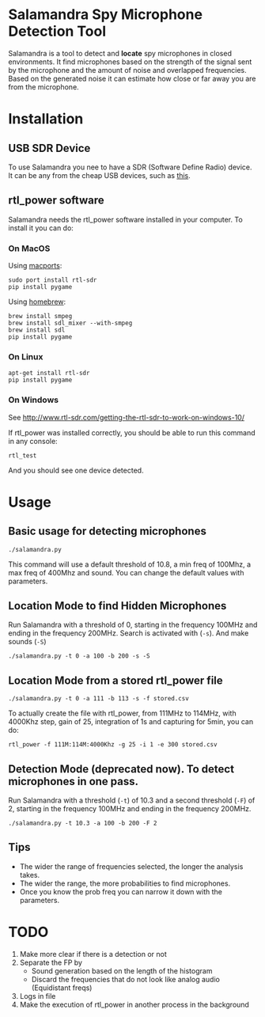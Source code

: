 # Salamandra Spy Microphone Detection Tool

Salamandra is a tool to detect and __locate__ spy microphones in closed environments. It find microphones based on the strength of the signal sent by the microphone and the amount of noise and overlapped frequencies. Based on the generated noise it can estimate how close or far away you are from the microphone.


# Installation

## USB SDR Device
To use Salamandra you nee to have a SDR (Software Define Radio) device. It can be any from the cheap USB devices, such as [this](http://www.dx.com/p/rtl2832u-r820t-mini-dvb-t-dab-fm-usb-digital-tv-dongle-black-170541).

## rtl_power software

Salamandra needs the rtl_power software installed in your computer. To install it you can do:

### On MacOS

Using [macports](https://www.macports.org/install.php):

```
sudo port install rtl-sdr
pip install pygame
```

Using [homebrew](https://brew.sh/):

```
brew install smpeg
brew install sdl_mixer --with-smpeg
brew install sdl
pip install pygame
```

### On Linux

```
apt-get install rtl-sdr
pip install pygame
```

### On Windows

See http://www.rtl-sdr.com/getting-the-rtl-sdr-to-work-on-windows-10/

If rtl_power was installed correctly, you should be able to run this command in any console:

```
rtl_test
```

And you should see one device detected.

# Usage

## Basic usage for detecting microphones

```
./salamandra.py
```

This command will use a default threshold of 10.8, a min freq of 100Mhz, a max freq of 400Mhz and sound. You can change the default values with parameters.

## Location Mode to find Hidden Microphones

Run Salamandra with a threshold of 0, starting in the frequency 100MHz and ending in the frequency 200MHz. Search is activated with (`-s`). And make sounds (`-S`)

```
./salamandra.py -t 0 -a 100 -b 200 -s -S
```

## Location Mode from a stored rtl_power file

```
./salamandra.py -t 0 -a 111 -b 113 -s -f stored.csv
```

To actually create the file with rtl_power, from 111MHz to 114MHz, with 4000Khz step, gain of 25, integration of 1s and capturing for 5min, you can do:

```
rtl_power -f 111M:114M:4000Khz -g 25 -i 1 -e 300 stored.csv
```

## Detection Mode (deprecated now). To detect microphones in one pass.

Run Salamandra with a threshold (`-t`) of 10.3 and a second threshold (`-F`) of 2, starting in the frequency 100MHz and ending in the frequency 200MHz.

```
./salamandra.py -t 10.3 -a 100 -b 200 -F 2
```


## Tips

- The wider the range of frequencies selected, the longer the analysis takes.
- The wider the range, the more probabilities to find microphones.
- Once you know the prob freq you can narrow it down with the parameters.


# TODO
1. Make more clear if there is a detection or not
2. Separate the FP by
    - Sound generation based on the length of the histogram
    - Discard the frequencies that do not look like analog audio (Equidistant freqs)
3. Logs in file
4. Make the execution of rtl_power in another process in the background

